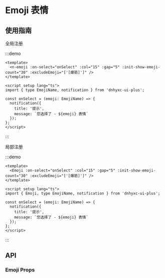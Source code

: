 # Emoji 表情

## 使用指南

全局注册

:::demo

```vue
<template>
  <n-emoji :on-select="onSelect" :col="15" :gap="5" :init-show-emoji-count="30" :excludeEmoji="['[爆筋]']" />
</template>

<script setup lang="ts">
import { type EmojiName, notification } from 'dnhyxc-ui-plus';

const onSelect = (emoji: EmojiName) => {
  notification({
    title: '提示',
    message: `您选择了 - ${emoji} 表情`
  });
};
</script>
```

:::

局部注册

:::demo

```vue
<template>
  <Emoji :on-select="onSelect" :col="15" :gap="5" :init-show-emoji-count="30" :excludeEmoji="['[爆筋]']" />
</template>

<script setup lang="ts">
import { Emoji, type EmojiName, notification } from 'dnhyxc-ui-plus';

const onSelect = (emoji: EmojiName) => {
  notification({
    title: '提示',
    message: `您选择了 - ${emoji} 表情`
  });
};
</script>
```

:::

## API

### Emoji Props

<script>
const data = [
  {
    name: 'visible',
    type: 'string',
    default: '',
    description: '是否展示图标',
    typeEnum: ['sea', 'ai', 'thumbnail', 'in-clip', 'out-clip', 'wechat-program', 'to-top', 'prev', 'next', 'unfull', 'full', 'pause', 'pause-play', 'pause-play-fill', 'picture-to-picture', 'solid']
  },
  {
    name: 'className',
    type: 'string',
    default: '',
    description: '组件 bodyClass 类名',
  },
  {
    name: 'initShowEmojiCount',
    type: 'number',
    default: '30',
    description: '初始化展示表情数量',
  },
  {
    name: 'includeEmoji',
    type: 'array',
    default: '',
    description: '需要展示的表情',
  },
  {
    name: 'excludeEmoji',
    type: 'array',
    default: '',
    description: '不需要展示的表情',
  },
  {
    name: 'col',
    type: 'number',
    default: '',
    description: '每行展示的表情数量',
  },
  {
    name: 'gap',
    type: 'number',
    default: '',
    description: '表情之间的间距',
  }
];
</script>

<props-table :data="data" />
